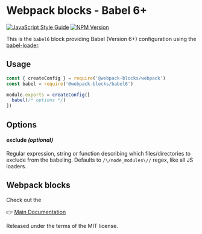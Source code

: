 # Webpack blocks - Babel 6+

[![JavaScript Style Guide](https://img.shields.io/badge/code%20style-standard-brightgreen.svg)](http://standardjs.com/)
[![NPM Version](https://img.shields.io/npm/v/@webpack-blocks/babel6.svg)](https://www.npmjs.com/package/@webpack-blocks/babel6)

This is the `babel6` block providing Babel (Version 6+) configuration using the [babel-loader](https://github.com/babel/babel-loader).


## Usage

```js
const { createConfig } = require('@webpack-blocks/webpack')
const babel = require('@webpack-blocks/babel6')

module.exports = createConfig([
  babel(/* options */)
])
```


## Options

#### exclude *(optional)*
Regular expression, string or function describing which files/directories to exclude from the babeling. Defaults to `/\/node_modules\//` regex, like all JS loaders.


## Webpack blocks

Check out the

👉 [Main Documentation](https://github.com/andywer/webpack-blocks)

Released under the terms of the MIT license.
